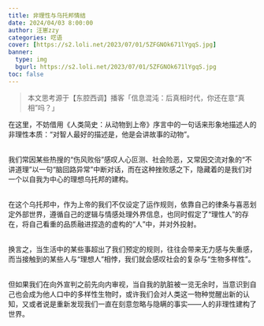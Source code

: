 ```yaml
---
title: 非理性与乌托邦情结
date: 2024/04/03 8:00:00
author: 汪崽zzy
categories: 呓语
cover: [https://s2.loli.net/2023/07/01/5ZFGNOk671lYgqS.jpg]
banner: 
  type: img
  bgurl: https://s2.loli.net/2023/07/01/5ZFGNOk671lYgqS.jpg
toc: false
---
```


> 本文思考源于【东腔西调】播客「信息混沌：后真相时代，你还在意“真相”吗？」

在这里，不妨借用《人类简史：从动物到上帝》序言中的一句话来形象地描述人的非理性本质：“对智人最好的描述是，他是会讲故事的动物”。<br><br>

我们常因某些热搜的“伤风败俗”感叹人心叵测、社会险恶，又常因交流对象的“不讲道理”以一句“脑回路异常”中断对话，而在这种挫败感之下，隐藏着的是我们对一个以自我为中心的理想乌托邦的建构。<br><br>

在这个乌托邦中，作为上帝的我们不仅设定了运作规则，依靠自己的律条与喜恶划定外部世界，遵循自己的逻辑与情感处理外界信息，也同时假定了“理性人”的存在，将自己看重的品质融进捏造的虚构的“人”中，并对外投射。<br><br>

换言之，当生活中的某些事超出了我们预定的规则，往往会带来无力感与失重感，而当接触到的某些人与“理想人”相悖，我们就会感叹社会的复杂与“生物多样性”。<br><br>

但如果我们在向外宣判之前先向内审视，当自我的肮脏被一览无余时，当意识到自己也会成为他人口中的多样性生物时，或许我们会对人类这一物种觉醒出新的认知，又或者说是重新发现我们一直在刻意忽略与隐瞒的事实——人的非理性建构了世界。